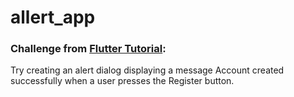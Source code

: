 # allert_app

### Challenge from [Flutter Tutorial](https://flutter-tutorial.net/useful-widgets/alert-dialog-in-flutter/):
Try creating an alert dialog displaying a message Account created successfully when a user presses the Register button.
